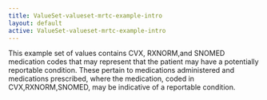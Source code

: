 ```yaml
---
title: ValueSet-valueset-mrtc-example-intro
layout: default
active: ValueSet-valueset-mrtc-example-intro
---
```


This example set of values contains CVX, RXNORM,and SNOMED medication codes that may represent that the patient may have a potentially reportable condition. These pertain to medications administered and medications prescribed, where the medication, coded in CVX,RXNORM,SNOMED, may be indicative of a reportable condition.